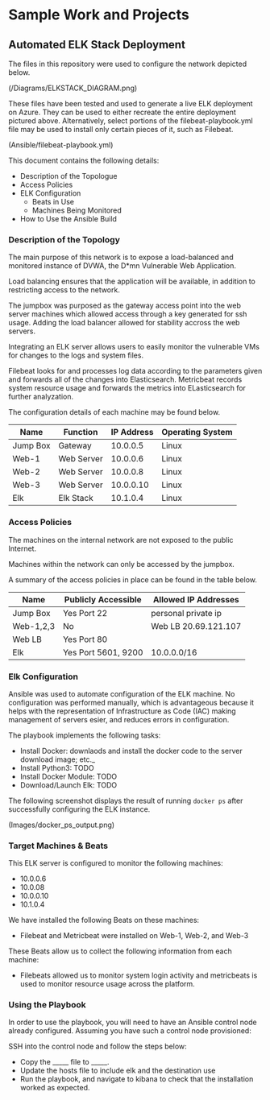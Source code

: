 # Sample Work and Projects
## Automated ELK Stack Deployment

The files in this repository were used to configure the network depicted below.

(/Diagrams/ELKSTACK_DIAGRAM.png)

These files have been tested and used to generate a live ELK deployment on Azure. They can be used to either recreate the entire deployment pictured above. Alternatively, select portions of the filebeat-playbook.yml file may be used to install only certain pieces of it, such as Filebeat.

  (Ansible/filebeat-playbook.yml)

This document contains the following details:
- Description of the Topologue
- Access Policies
- ELK Configuration
  - Beats in Use
  - Machines Being Monitored
- How to Use the Ansible Build


### Description of the Topology

The main purpose of this network is to expose a load-balanced and monitored instance of DVWA, the D*mn Vulnerable Web Application.

Load balancing ensures that the application will be available, in addition to restricting access to the network.

The jumpbox was purposed as the gateway access point into the web server machines which allowed access through a key generated for ssh usage. Adding the load balancer allowed for stability accross the web servers. 

Integrating an ELK server allows users to easily monitor the vulnerable VMs for changes to the logs and system files.

Filebeat looks for and processes log data according to the parameters given and forwards all of the changes into Elasticsearch. 
Metricbeat records system resource usage and forwards the metrics into ELasticsearch for further analyzation.

The configuration details of each machine may be found below.


| Name     | Function   | IP Address | Operating System |
|----------|------------|------------|------------------|
| Jump Box | Gateway    | 10.0.0.5   | Linux            |
| Web-1    | Web Server | 10.0.0.6   | Linux            |
| Web-2    | Web Server | 10.0.0.8   | Linux            |
| Web-3    | Web Server | 10.0.0.10  | Linux            |
| Elk      | Elk Stack  | 10.1.0.4   | Linux            |

### Access Policies

The machines on the internal network are not exposed to the public Internet. 

Machines within the network can only be accessed by the jumpbox.


A summary of the access policies in place can be found in the table below.

| Name     | Publicly Accessible  | Allowed IP Addresses |
|----------|----------------------|----------------------|
| Jump Box | Yes  Port 22         | personal private ip  |
| Web-1,2,3| No                   | Web LB 20.69.121.107 |
| Web LB   | Yes  Port 80         |                      |
| Elk      | Yes  Port 5601, 9200 | 10.0.0.0/16          |

### Elk Configuration

Ansible was used to automate configuration of the ELK machine. No configuration was performed manually, which is advantageous because it helps with the representation of Infrastructure as Code (IAC) making management of servers esier, and reduces errors in configuration.

The playbook implements the following tasks:
- Install Docker: downlaods and install the docker code to the server download image; etc._
- Install Python3: TODO
- Install Docker Module: TODO
- Download/Launch Elk: TODO

The following screenshot displays the result of running `docker ps` after successfully configuring the ELK instance.

(Images/docker_ps_output.png)

### Target Machines & Beats
This ELK server is configured to monitor the following machines:
- 10.0.0.6
- 10.0.08
- 10.0.0.10
- 10.1.0.4

We have installed the following Beats on these machines:
- Filebeat and Metricbeat were installed on Web-1, Web-2, and Web-3

These Beats allow us to collect the following information from each machine:
- Filebeats allowed us to monitor system login activity and metricbeats is used to monitor resource usage across the platform.

### Using the Playbook
In order to use the playbook, you will need to have an Ansible control node already configured. Assuming you have such a control node provisioned: 

SSH into the control node and follow the steps below:
- Copy the _____ file to _____.
- Update the hosts file to include elk and the destination use
- Run the playbook, and navigate to kibana to check that the installation worked as expected.


